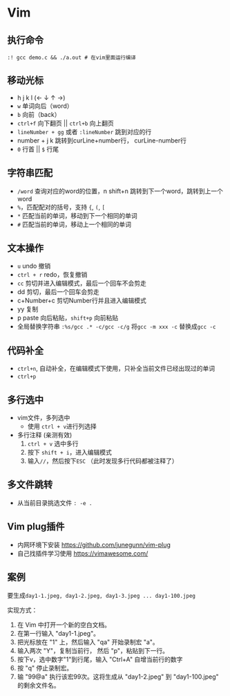 # Vim

## 执行命令

```vim
:! gcc demo.c && ./a.out # 在vim里面运行编译
```

## 移动光标

- h j k l  (← ↓ ↑ →)
- `w` 单词向后（word）
- `b`  向前（back）
- `ctrl+f`   向下翻页 || `ctrl+b`    向上翻页
- `lineNumber + gg` 或者 `:lineNumber` 跳到对应的行
- number + j k 跳转到curLine+number行， curLine-number行
- `0` 行首 || `$` 行尾

## 字符串匹配

- `/word` 查询对应的word的位置，n shift+n 跳转到下一个word，跳转到上一个word
- `%`，匹配配对的括号，支持 `{`, `(`, `[`
- `*` 匹配当前的单词，移动到下一个相同的单词
- `#`  匹配当前的单词，移动上一个相同的单词

## 文本操作

- `u` undo 撤销
- `ctrl + r` redo，恢复撤销
- `cc` 剪切并进入编辑模式，最后一个回车不会剪走
- dd 剪切，最后一个回车会剪走
- c+Number+c 剪切Number行并且进入编辑模式
- yy 复制 
- p paste 向后粘贴，`shift+p` 向前粘贴
- 全局替换字符串 `:%s/gcc .* -c/gcc -c/g`  将`gcc -m xxx -c` 替换成`gcc -c`


## 代码补全

- `ctrl+n`, 自动补全，在编辑模式下使用，只补全当前文件已经出现过的单词
- `ctrl+p`

## 多行选中

- vim文件，多列选中
    * 使用 `ctrl + v`进行列选择
- 多行注释 (亲测有效)
    1. `ctrl + v` 选中多行
    2. 按下 `shift + i`，进入编辑模式
    3. 输入`//`，然后按下`ESC` （此时发现多行代码都被注释了）

## 多文件跳转

- 从当前目录挑选文件
    `: -e .` 

## Vim plug插件

- 内网环境下安装 https://github.com/junegunn/vim-plug
- 自己找插件学习使用 https://vimawesome.com/


## 案例

要生成`day1-1.jpeg, day1-2.jpeg, day1-3.jpeg ... day1-100.jpeg`

实现方式：

1. 在 Vim 中打开一个新的空白文档。
2. 在第一行输入 "day1-1.jpeg"。
3. 把光标放在 "1" 上，然后输入 "qa" 开始录制宏 "a"。
4. 输入两次 "Y"，复制当前行， 然后 "p"，粘贴到下一行。
5. 按下v，选中数字"1"到行尾，输入 "Ctrl+A" 自增当前行的数字
6. 按 "q" 停止录制宏。
7. 输 "99@a" 执行该宏99次。这将生成从 "day1-2.jpeg" 到 "day1-100.jpeg" 的剩余文件名。